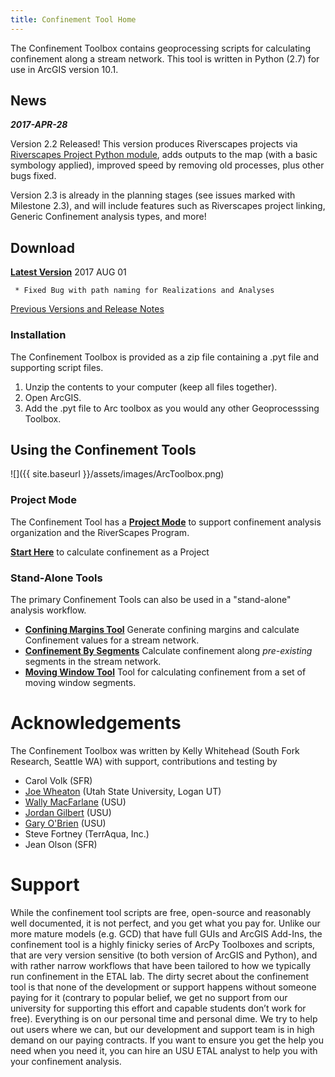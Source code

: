 ```yaml
---
title: Confinement Tool Home
---
```


The Confinement Toolbox contains geoprocessing scripts for calculating confinement along a stream network. This tool is written in Python (2.7) for use in ArcGIS version 10.1.

## News

***2017-APR-28*** 

Version 2.2 Released! This version produces Riverscapes projects via [Riverscapes Project Python module](https://github.com/SouthForkResearch/PythonRiverscapesProject), adds outputs to the map (with a basic symbology applied), improved speed by removing old processes, plus other bugs fixed.  

Version 2.3 is already in the planning stages (see issues marked with Milestone 2.3), and will include features such as Riverscapes project linking, Generic Confinement analysis types,  and more!

## Download

**[Latest Version](https://github.com/Riverscapes/ConfinementTool/releases/latest)** 2017 AUG 01

``` * Fixed Bug with path naming for Realizations and Analyses```

[Previous Versions and Release Notes](Releases)

### Installation

The Confinement Toolbox is provided as a zip file containing a .pyt file and supporting script files. 

1. Unzip the contents to your computer (keep all files together).
2. Open ArcGIS.
3. Add the .pyt file to Arc toolbox as you would any other Geoprocesssing Toolbox.

## Using the Confinement Tools

![]({{ site.baseurl }}/assets/images/ArcToolbox.png)

### Project Mode
The Confinement Tool has a **[Project Mode](About-Confinement-Projects)** to support confinement analysis organization and the RiverScapes Program.

**[Start Here](Create-a-Project)** to calculate confinement as a Project

### Stand-Alone Tools
The primary Confinement Tools can also be used in a "stand-alone" analysis workflow. 

- **[Confining Margins Tool](Generate-Confining-Margins)** Generate confining margins and calculate Confinement values for a stream network.
- **[Confinement By Segments](Calculating-Confinement)** Calculate confinement along *pre-existing* segments in the stream network.
- **[Moving Window Tool](MovingWindowTool)** Tool for calculating confinement from a set of moving window segments.

# Acknowledgements
The Confinement Toolbox was written by Kelly Whitehead (South Fork Research, Seattle WA) with support, contributions and testing by

- Carol Volk (SFR)
- [Joe Wheaton](http://joewheaton.org) (Utah State University, Logan UT)
- [Wally MacFarlane](http://etal.joewheaton.org/people/researchers-technicians/Wally) (USU)
- [Jordan Gilbert](http://etal.joewheaton.org/people/researchers-technicians/jordan-gilbert) (USU)
- [Gary O'Brien](http://etal.joewheaton.org/people/researchers-technicians/gary-o-brien) (USU)
- Steve Fortney (TerrAqua, Inc.)
- Jean Olson (SFR)

# Support
While the confinement tool scripts are free, open-source and reasonably well documented, it is not perfect, and you get what you pay for. Unlike our more mature models (e.g. GCD) that have full GUIs and ArcGIS Add-Ins, the confinement tool is a highly finicky series of ArcPy Toolboxes and scripts, that are very version sensitive (to both version of ArcGIS and Python), and with rather narrow workflows that have been tailored to how we typically run confinement in the ETAL lab. The dirty secret about the confinement tool is that none of the development or support happens without someone paying for it (contrary to popular belief, we get no support from our university for supporting this effort and capable students don’t work for free). Everything is on our personal time and personal dime. We try to help out users where we can, but our development and support team is in high demand on our paying contracts. If you want to ensure you get the help you need when you need it, you can hire an USU ETAL analyst to help you with your confinement analysis. 

